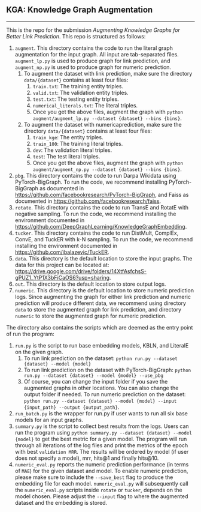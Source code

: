 ## KGA: Knowledge Graph Augmentation

---

This is the repo for the submission *Augmenting Knowledge Graphs for Better Link Prediction*. This repo is structured as follows:
1. `augment`. This directory contains the code to run the literal graph augmentation for the input graph. All input are tab-separated files. `augment_lp.py` is used to produce graph for link prediction, and `augment_np.py` is used to produce graph for numeric prediction.
   1. To augment the dataset with link prediction, make sure the directory `data/{dataset}` contains at least four files:
      1. `train.txt`: The training entity triples.
      2. `valid.txt`: The validation entity triples.
      3. `test.txt`: The testing entity triples.
      4. `numerical_literals.txt`: The literal triples.
      5. Once you get the above files, augment the graph with `python augment/augment_lp.py --dataset {dataset} --bins {bins}`.
   2. To augment the dataset with numericaprediction, make sure the directory `data/{dataset}` contains at least four files:
      1. `train_kge`: The entity triples.
      2. `train_100`: The training literal triples.
      3. `dev`: The validation literal triples.
      4. `test`: The test literal triples.
      5. Once you get the above files, augment the graph with `python augment/augment_np.py --dataset {dataset} --bins {bins}`.
2. `pbg`. This directory contains the code to run Darpa Wikidata using PyTorch-BigGraph. To run the code, we recommend installing PyTorch-BigGraph as documented in https://github.com/facebookresearch/PyTorch-BigGraph, and Faiss as documented in https://github.com/facebookresearch/faiss.
3. `rotate`. This directory contains the code to run TransE and RotatE with negative sampling. To run the code, we recommend installing the environment documented in https://github.com/DeepGraphLearning/KnowledgeGraphEmbedding.
4. `tucker`. This directory contains the code to run DistMult, ComplEx, ConvE, and TuckER with k-N sampling. To run the code, we recommend installing the environment documented in https://github.com/ibalazevic/TuckER.
5. `data`. This directory is the default location to store the input graphs. The data for this project can be located at: https://drive.google.com/drive/folders/14XtfAsfchsS-gPUZ1_YtP1X3bFiCaOS6?usp=sharing. 
6. `out`. This directory is the default location to store output logs.
7. `numeric`. This directory is the default location to store numeric prediction logs. Since augmenting the graph for either link prediction and numeric prediction will produce different data, we recommend using directory `data` to store the augmented graph for link prediction, and directory `numeric` to store the augmented graph for numeric prediction.

The directory also contains the scripts which are deemed as the entry point of run the program:
1. `run.py` is the script to run base embedding models, KBLN, and LiteralE on the given graph. 
   1. To run link prediction on the dataset: `python run.py --dataset {dataset} --model {model}`
   2. To run link prediction on the dataset with PyTorch-BigGraph: `python run.py --dataset {dataset} --model {model} --use_pbg`
   3. Of course, you can change the input folder if you save the augmented graphs in other locations. You can also change the output folder if needed. To run numeric prediction on the dataset: `python run.py --dataset {dataset} --model {model} --input {input_path} --output {output_path}`.
2. `run_batch.py` is the wrapper for run.py if user wants to run all six base models for an input graphs.
3. `summary.py` is the script to collect best results from the logs. Users can  run the program using `python summary.py --dataset {dataset} --model {model}` to get the best metric for a given model. The program will run through all iterations of the log files and print the metrics of the epoch with best `validation MRR`. The results will be ordered by model (if user does not specify a model), mrr, hits@1 and finally hits@10.
4. `numeric_eval.py` reports the numeric prediction performance (in terms of `MAE`) for the given dataset and model. To enable numeric prediction, please make sure to include the `--save_best` flag to produce the embedding file for each model. `numeric_eval.py` will subsequently call the  `numeric_eval.py` scripts inside `rotate` or `tucker`, depends on the model chosen. Please adjust the `--input` flag to where the augmented dataset and the embedding is stored.